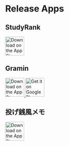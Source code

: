 

# Release Apps

## StudyRank

<p>
  <a href="https://apple.co/3Xz7aQi">
    <img src="https://developer.apple.com/assets/elements/badges/download-on-the-app-store.svg" alt="Download on the App Store" height="60px">
  </a>
</p>

## Gramin
<p>
  <a href="https://apple.co/3Z489c2">
    <img src="https://developer.apple.com/assets/elements/badges/download-on-the-app-store.svg" alt="Download on the App Store" height="60px">
  </a>
  <a href="https://play.google.com/store/apps/details?id=app.yskuem.gramin">
    <img src="https://upload.wikimedia.org/wikipedia/commons/7/78/Google_Play_Store_badge_EN.svg" alt="Get it on Google Play" height="60px">
  </a>
</p>

## 投げ銭風メモ

<p>
  <a href="https://apple.co/4e4g39B">
    <img src="https://developer.apple.com/assets/elements/badges/download-on-the-app-store.svg" alt="Download on the App Store" height="60px">
  </a>
</p>

<!--
**yskuem/yskuem** is a ✨ _special_ ✨ repository because its `README.md` (this file) appears on your GitHub profile.

Here are some ideas to get you started:

- 🔭 I’m currently working on ...
- 🌱 I’m currently learning ...
- 👯 I’m looking to collaborate on ...
- 🤔 I’m looking for help with ...
- 💬 Ask me about ...
- 📫 How to reach me: ...
- 😄 Pronouns: ...
- ⚡ Fun fact: ...
-->

